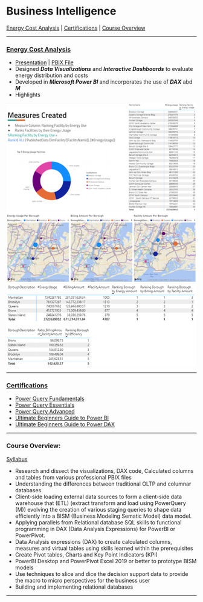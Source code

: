 <a name="TOP"></a>

# Business Intelligence

[Energy Cost Analysis](#CUNY_ENERGY) |
[Certifications](#Certifications) |
[Course Overview](#overview)
___ 
<a name="CUNY_ENERGY"></a>

### [Energy Cost Analysis](https://github.com/eng-jonathan/Business_Intelligence/tree/main/CUNY%20Energy)
* [Presentation](https://github.com/eng-jonathan/Business_Intelligence/blob/main/CUNY%20Energy/CUNY%20Energy%20Presentation.pdf) | [PBIX File](https://github.com/eng-jonathan/Business_Intelligence/blob/main/CUNY%20Energy/CUNY%20Energy%20PBIX.pbix) 
* Designed ***Data Visualizations*** and ***Interactive Dashboards*** to evaluate energy distribution and costs
* Developed in ***Microsoft Power BI*** and incorporates the use of ***DAX*** abd ***M***
* Highlights

<img src = "Images/cunyenergy_image01.png" width = "750"><img src = "Images/cunyenergy_image03.png" width = "750"><img src = "Images/cunyenergy_image04.png" width = "750">
___ 
<a name="Certifications"></a>

### [Certifications](https://github.com/eng-jonathan/Business_Intelligence/tree/main/certifications)
* [Power Query Fundamentals](https://github.com/eng-jonathan/Business_Intelligence/blob/main/certifications/Power_Query_Fundamentals.pdf)
* [Power Query Essentials](https://github.com/eng-jonathan/Business_Intelligence/blob/main/certifications/Power_Query_Essentials.pdf)
* [Power Query Advanced](https://github.com/eng-jonathan/Business_Intelligence/blob/main/certifications/Power_Query_Advanced.pdf)
* [Ultimate Beginners Guide to Power BI](https://github.com/eng-jonathan/Business_Intelligence/blob/main/certifications/Ultimate_Beginners_Guide_to_Power_BI.pdf)
* [Ultimate Beginners Guide to Power DAX](https://github.com/eng-jonathan/Business_Intelligence/blob/main/certifications/Ultimate_Beginners_Guide_to_DAX.pdf)
___
<a name="overview"></a>

### Course Overview:
[Syllabus](https://github.com/eng-jonathan/Business_Intelligence/blob/main/syllabus/syllabus.pdf)
* Research and dissect the visualizations, DAX code, Calculated columns and tables from various professional PBIX files
* Understanding the differences between traditional OLTP and columnar databases
* Client-side loading external data sources to form a client-side data warehouse that (ETL) (extract transform and load using PowerQuery (M)) evolving the creation of various staging queries to shape data efficiently into a BISM (Business Modeling Sematic Model) data model.
* Applying parallels from Relational database SQL skills to functional programming in DAX (Data Analysis Expressions) for PowerBI or PowerPivot.
* Data Analysis expressions (DAX) to create calculated columns, measures and virtual tables using skills learned within the prerequisites
* Create Pivot tables, Charts and Key Point Indicators (KPI)
* PowerBI Desktop and PowerPivot Excel 2019 or better to prototype BISM models
* Use techniques to slice and dice the decision support data to provide the macro to micro perspectives for the business user
* Building and implementing relational databases
___
